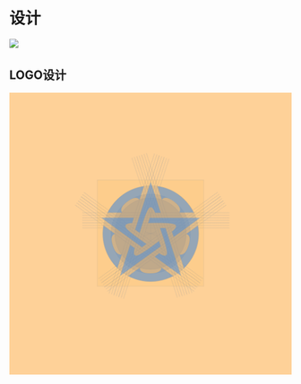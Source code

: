 # 设计

![](../.gitbook/assets/bfm-unity-3.0%20%286%29.png)

## LOGO设计

![](../.gitbook/assets/bfm-unity-logo-square%20%281%29.png)

